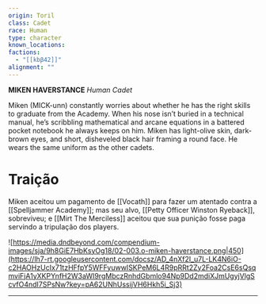 ```yaml
---
origin: Toril
class: Cadet
race: Human
type: character
known_locations: 
factions:
  - "[[kbβ42]]"
alignment: ""
---
```

**MIKEN HAVERSTANCE**
*Human Cadet*

Miken (MICK-unn) constantly worries about whether he has the right skills to graduate from the Academy. When his nose isn’t buried in a technical manual, he’s scribbling mathematical and arcane equations in a battered pocket notebook he always keeps on him. Miken has light-olive skin, dark-brown eyes, and short, disheveled black hair framing a round face. He wears the same uniform as the other cadets.

# Traição
Miken aceitou um pagamento de [[Vocath]] para fazer um atentado contra a [[Spelljammer Academy]]; mas seu alvo, [[Petty Officer Winston Ryeback]], sobreviveu; e [[Mirt The Merciless]] aceitou que sua punição fosse paga servindo a tripulação dos players. 

![https://media.dndbeyond.com/compendium-images/sja/9h8GiE7HbKsyOg18/02-003.o-miken-haverstance.png|450](https://lh7-rt.googleusercontent.com/docsz/AD_4nXf2I_u7L-LK4N6iO-c2HAOHzUcIx71tzHFfpY5WFFyuwwISKPeM6L4R9pRRt2Zy2Foa2CsE6sQsqmviFjA1yXKPYnfH2W3aWI9rgMbczRnhdGbmlo94Np9Dd2mdiXJmUgyjVlgScvfO4ndI7SPsNw?key=pA62UNhUssijVH6Hkh5i_Sj3)


---
